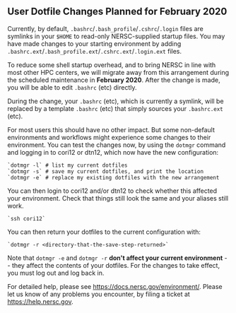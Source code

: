 ## User Dotfile Changes Planned for February 2020

Currently, by default, `.bashrc`/`.bash_profile`/`.cshrc`/`.login` files are 
symlinks in your `$HOME` to read-only NERSC-supplied startup files. You may have
made changes to your starting environment by adding 
`.bashrc.ext`/`.bash_profile.ext`/`.cshrc.ext`/`.login.ext` files.

To reduce some shell startup overhead, and to bring NERSC in line with most 
other HPC centers, we will migrate away from this arrangement during the 
scheduled maintenance in **February 2020**. After the change is made, you will 
be able to edit `.bashrc` (etc) directly.

During the change, your `.bashrc` (etc), which is currently a symlink, will be 
replaced by a template `.bashrc` (etc) that simply sources your `.bashrc.ext` 
(etc).

For most users this should have no other impact. But some non-default 
environments and workflows might experience some changes to their environment. 
You can test the changes now, by using the `dotmgr` command and logging in to 
cori12 or dtn12, which now have the new configuration:

    `dotmgr -l` # list my current dotfiles
    `dotmgr -s` # save my current dotfiles, and print the location
    `dotmgr -e` # replace my existing dotfiles with the new arrangement

You can then login to cori12 and/or dtn12 to check whether this affected your 
environment. Check that things still look the same and your aliases still work.

    `ssh cori12`

You can then return your dotfiles to the current configuration with:

    `dotmgr -r <directory-that-the-save-step-returned>`

Note that `dotmgr -e` and `dotmgr -r` **don't affect your current environment** 
-- they affect the contents of your dotfiles. For the changes to take effect, 
you must log out and log back in.

For detailed help, please see <https://docs.nersc.gov/environment/>.
Please let us know of any problems you encounter, by filing a ticket at 
<https://help.nersc.gov>.

